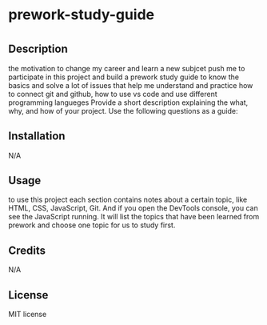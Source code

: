 # prework-study-guide

# <prework study guide webpage>

## Description

the motivation to change my career and learn a new subjcet push me to participate in this project and build a prework study guide to know the basics and solve a lot of issues that help me understand and practice how to connect git and github, how to use vs code and use different programming langueges
Provide a short description explaining the what, why, and how of your project. Use the following questions as a guide:

## Installation

N/A

## Usage

to use this project each section contains notes about a certain topic, like HTML, CSS, JavaScript, Git. And if you open the DevTools console, you can see the JavaScript running. It will list the topics that have been learned from prework and choose one topic for us to study first.

## Credits

N/A

## License

MIT license
